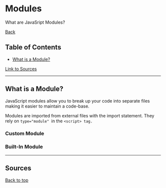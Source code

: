 # Modules

What are JavaSript Modules?

[Back](./jsMain.md)

## Table of Contents

- [What is a Module?](#what-is-a-module)

[Link to Sources](#sources)

---

## What is a Module?

JavaScript modules allow you to break up your code into separate files making it easier to maintain a code-base.

Modules are imported from external files with the import statement. They rely on `type="module" `in the `<script> tag.`

### Custom Module

### Built-In Module

---

## Sources

[Back to top](#modules)
